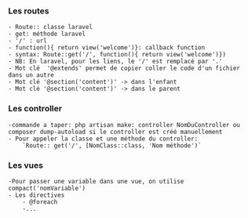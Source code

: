 
### Les routes
    - Route:: classe laravel
    - get: méthode laravel
    - '/' : url
    - function(){ return view('welcome')}: callback function
    - syntax: Route::get('/', function(){ return view('welcome')})
    - NB: En laravel, pour les liens, le '/' est remplacé par '.'
    - Mot clé  '@extends' permet de copier coller le code d'un fichier dans un autre
    - Mot clé '@section('content')' -> dans l'enfant
    - Mot clé '@section('content')' -> dans le parent

### Les controller
    -commande a taper: php artisan make: controller NomDuController ou composer dump-autoload si le controller est créé manuellement
    - Pour appeler la classe et une méthode du controller:
        `Route:: get('/', [NomClass::class, 'Nom méthode')`

### Les vues
    -Pour passer une variable dans une vue, on utilise compact('nomVariable')
    - Les directives
        - @foreach
        -...

